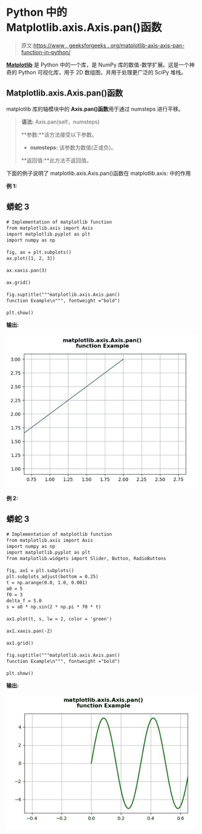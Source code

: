 # Python 中的 Matplotlib.axis.Axis.pan()函数

> 原文:[https://www . geeksforgeeks . org/matplotlib-axis-axis-pan-function-in-python/](https://www.geeksforgeeks.org/matplotlib-axis-axis-pan-function-in-python/)

[**Matplotlib**](https://www.geeksforgeeks.org/python-introduction-matplotlib/) 是 Python 中的一个库，是 NumPy 库的数值-数学扩展。这是一个神奇的 Python 可视化库，用于 2D 数组图，并用于处理更广泛的 SciPy 堆栈。

## Matplotlib.axis.Axis.pan()函数

matplotlib 库的轴模块中的 **Axis.pan()函数**用于通过 numsteps 进行平移。

> **语法:** Axis.pan(self，numsteps)
> 
> **参数:**该方法接受以下参数。
> 
> *   **numsteps:** 该参数为数值(正或负)。
> 
> **返回值:**此方法不返回值。

下面的例子说明了 matplotlib.axis.Axis.pan()函数在 matplotlib.axis:
中的作用

**例 1:**

## 蟒蛇 3

```
# Implementation of matplotlib function
from matplotlib.axis import Axis
import matplotlib.pyplot as plt 
import numpy as np 

fig, ax = plt.subplots() 
ax.plot([1, 2, 3])  

ax.xaxis.pan(3)

ax.grid() 

fig.suptitle("""matplotlib.axis.Axis.pan()
function Example\n""", fontweight ="bold")  

plt.show()
```

**输出:**

![](img/f679b3062f46c783ccff0b65fb28ed59.png)

**例 2:**

## 蟒蛇 3

```
# Implementation of matplotlib function
from matplotlib.axis import Axis
import numpy as np 
import matplotlib.pyplot as plt 
from matplotlib.widgets import Slider, Button, RadioButtons 

fig, ax1 = plt.subplots() 
plt.subplots_adjust(bottom = 0.25) 
t = np.arange(0.0, 1.0, 0.001) 
a0 = 5
f0 = 3
delta_f = 5.0
s = a0 * np.sin(2 * np.pi * f0 * t) 

ax1.plot(t, s, lw = 2, color = 'green') 

ax1.xaxis.pan(-2)

ax1.grid() 

fig.suptitle("""matplotlib.axis.Axis.pan()
function Example\n""", fontweight ="bold")  

plt.show()
```

**输出:**

![](img/6acad09173b350a4c096a0cee77ac260.png)